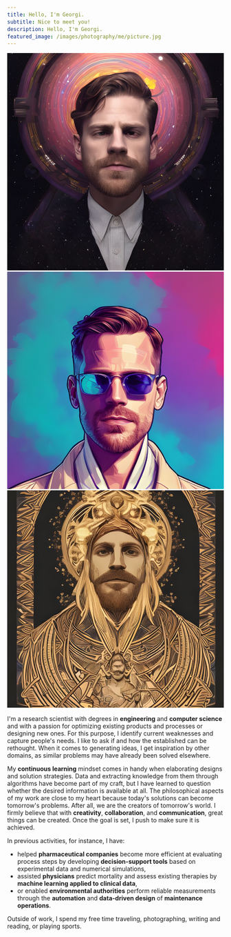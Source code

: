 ```yaml
---
title: Hello, I'm Georgi.
subtitle: Nice to meet you!
description: Hello, I'm Georgi.
featured_image: /images/photography/me/picture.jpg
---
```


<div class="gallery" data-columns="3">
	<img src="/images/me/1.jpeg">
    <img src="/images/me/5.jpeg">
    <img src="/images/me/3.jpeg">
</div>

I'm a research scientist with degrees in **engineering** and **computer science** and with a passion for optimizing existing products and processes or designing new ones. For this purpose, I identify current weaknesses and capture people's needs. I like to ask if and how the established can be rethought. When it comes to generating ideas, I get inspiration by other domains, as similar problems may have already been solved elsewhere.

My **continuous learning** mindset comes in handy when elaborating designs and solution strategies. Data and extracting knowledge from them through algorithms have become part of my craft, but I have learned to question whether the desired information is available at all. The philosophical aspects of my work are close to my heart because today's solutions can become tomorrow's problems. After all, we are the creators of tomorrow's world. I firmly believe that with **creativity**, **collaboration**, and **communication**, great things can be created. Once the goal is set, I push to make sure it is achieved.

In previous activities, for instance, I have:

* helped **pharmaceutical companies** become more efficient at evaluating process steps by developing **decision-support tools** based on experimental data and numerical simulations,
* assisted **physicians** predict mortality and assess existing therapies by **machine learning applied to clinical data**,
* or enabled **environmental authorities** perform reliable measurements through the **automation** and **data-driven design** of **maintenance operations**.

Outside of work, I spend my free time traveling, photographing, writing and reading, or playing sports.
